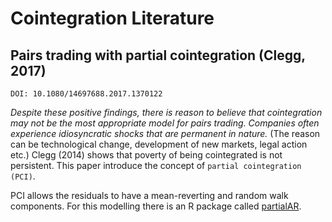 # Cointegration Literature

## Pairs trading with partial cointegration (Clegg, 2017)

`DOI: 10.1080/14697688.2017.1370122`

*Despite these positive findings, there is reason to believe that cointegration may not be the most appropriate model for pairs trading.* *Companies often experience idiosyncratic shocks that are permanent in nature.* (The reason can be technological change, development of new markets, legal action etc.) Clegg (2014) shows that poverty of being cointegrated is not persistent. This paper introduce the concept of `partial cointegration (PCI)`.

PCI allows the residuals to have a mean-reverting and random walk components. For this modelling there is an R package called [partialAR](https://cran.r-project.org/web/packages/partialAR/index.html).

